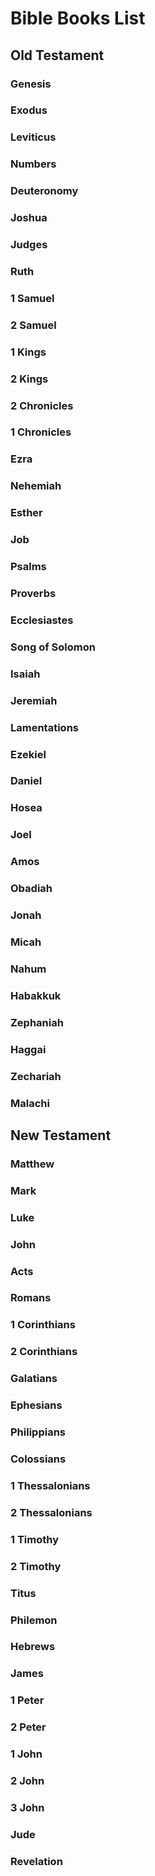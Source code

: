 # Bible Books List

## Old Testament

### Genesis
### Exodus
### Leviticus
### Numbers
### Deuteronomy
### Joshua
### Judges
### Ruth
### 1 Samuel
### 2 Samuel
### 1 Kings
### 2 Kings
### 2 Chronicles
### 1 Chronicles
### Ezra
### Nehemiah
### Esther
### Job
### Psalms
### Proverbs
### Ecclesiastes
### Song of Solomon
### Isaiah
### Jeremiah
### Lamentations
### Ezekiel
### Daniel
### Hosea
### Joel
### Amos
### Obadiah
### Jonah
### Micah
### Nahum
### Habakkuk
### Zephaniah
### Haggai
### Zechariah
### Malachi

## New Testament

### Matthew
### Mark
### Luke
### John
### Acts
### Romans
### 1 Corinthians
### 2 Corinthians
### Galatians
### Ephesians
### Philippians
### Colossians
### 1 Thessalonians
### 2 Thessalonians
### 1 Timothy
### 2 Timothy
### Titus
### Philemon
### Hebrews
### James
### 1 Peter
### 2 Peter
### 1 John
### 2 John
### 3 John
### Jude
### Revelation
